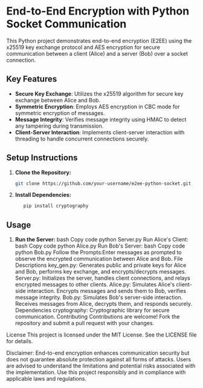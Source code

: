 # End-to-End Encryption with Python Socket Communication

This Python project demonstrates end-to-end encryption (E2EE) using the x25519 key exchange protocol and AES encryption for secure communication between a client (Alice) and a server (Bob) over a socket connection.

## Key Features

- **Secure Key Exchange**: Utilizes the x25519 algorithm for secure key exchange between Alice and Bob.
- **Symmetric Encryption**: Employs AES encryption in CBC mode for symmetric encryption of messages.
- **Message Integrity**: Verifies message integrity using HMAC to detect any tampering during transmission.
- **Client-Server Interaction**: Implements client-server interaction with threading to handle concurrent connections securely.

## Setup Instructions

1. **Clone the Repository:**
   
   ```bash
   git clone https://github.com/your-username/e2ee-python-socket.git
   ```

2. **Install Dependencies:**
   ```bash
      pip install cryptography
   ```
## Usage

1. **Run the Server:**
bash
Copy code
python Server.py
Run Alice's Client:
bash
Copy code
python Alice.py
Run Bob's Server:
bash
Copy code
python Bob.py
Follow the Prompts:Enter messages as prompted to observe the encrypted communication between Alice and Bob.
File Descriptions
key_gen.py: Generates public and private keys for Alice and Bob, performs key exchange, and encrypts/decrypts messages.
Server.py: Initializes the server, handles client connections, and relays encrypted messages to other clients.
Alice.py: Simulates Alice's client-side interaction. Encrypts messages and sends them to Bob, verifies message integrity.
Bob.py: Simulates Bob's server-side interaction. Receives messages from Alice, decrypts them, and responds securely.
Dependencies
cryptography: Cryptographic library for secure communication.
Contributing
Contributions are welcome! Fork the repository and submit a pull request with your changes.

License
This project is licensed under the MIT License. See the LICENSE file for details.

Disclaimer: End-to-end encryption enhances communication security but does not guarantee absolute protection against all forms of attacks. Users are advised to understand the limitations and potential risks associated with the implementation. Use this project responsibly and in compliance with applicable laws and regulations.
